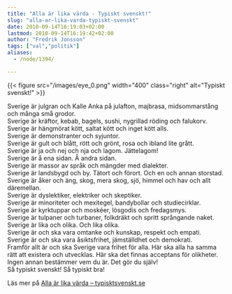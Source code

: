 ```yaml
---
title: "Alla är lika värda - Typiskt svenskt!"
slug: "alla-ar-lika-varda-typiskt-svenskt"
date: 2010-09-14T16:19:03+02:00
lastmod: 2010-09-14T16:19:42+02:00
author: "Fredrik Jonsson"
tags: ["val","politik"]
aliases:
  - /node/1394/

---
```


{{< figure src="/images/eye_0.png" width="400" class="right" alt="Typiskt svenskt!" >}}

Sverige är julgran och Kalle Anka på julafton, majbrasa, midsommarstång och många små grodor.  
Sverige är kräftor, kebab, bagels, sushi, nygrillad röding och falukorv.  
Sverige är hängmörat kött, saltat kött och inget kött alls.  
Sverige är demonstranter och syjuntor.  
Sverige är gult och blått, rött och grönt, rosa och ibland lite grått.  
Sverige är ja och nej och nja och lagom. Jättelagom!  
Sverige är å ena sidan. Å andra sidan.  
Sverige är massor av språk och mängder med dialekter.  
Sverige är landsbygd och by. Tätort och förort. Och en och annan storstad.  
Sverige är åker och äng, skog, mera skog, sjö, himmel och hav och allt däremellan.  
Sverige är dyslektiker, elektriker och skeptiker.  
Sverige är minoriteter och mexitegel, bandybollar och studiecirklar.  
Sverige är kyrktuppar och moskéer, lösgodis och fredagsmys.  
Sverige är tulpaner och turbaner, folkdräkt och spritt språngande naket.  
Sverige är lika och olika. Och lika olika.  
Sverige är och ska vara omtanke och kunskap, respekt och empati.  
Sverige är och ska vara åsiktsfrihet, jämställdhet och demokrati.  
Framför allt är och ska Sverige vara frihet för alla. Här ska alla ha samma rätt att existera och utvecklas. Här ska det finnas acceptans för olikheter.  
Ingen annan bestämmer vem du är. Det gör du själv!  
Så typiskt svenskt! Så typiskt bra!

Läs mer på [Alla är lika värda – typisktsvenskt.se](http://typisktsvenskt.se/)
